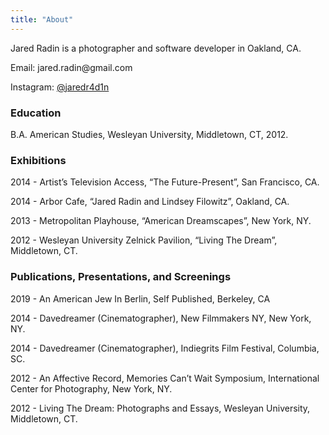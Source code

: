 ```yaml
---
title: "About"
---
```


Jared Radin is a photographer and software developer in Oakland, CA.

Email: &#106;&#97;&#114;&#101;&#100;&#46;&#114;&#97;&#100;&#105;&#110;&#64;&#103;&#109;&#97;&#105;&#108;&#46;&#99;&#111;&#109;

Instagram: [@jaredr4d1n](https://www.instagram.com/jaredr4d1n/)

### Education
B.A. American Studies, Wesleyan University, Middletown, CT, 2012.

### Exhibitions
2014 - Artist’s Television Access, “The Future-Present”, San Francisco, CA.

2014 - Arbor Cafe, “Jared Radin and Lindsey Filowitz”, Oakland, CA.

2013 - Metropolitan Playhouse, “American Dreamscapes”, New York, NY.

2012 - Wesleyan University Zelnick Pavilion, “Living The Dream”, Middletown, CT.

### Publications, Presentations, and Screenings
2019 - An American Jew In Berlin, Self Published, Berkeley, CA

2014 - Davedreamer (Cinematographer), New Filmmakers NY, New York, NY.

2014 - Davedreamer (Cinematographer), Indiegrits Film Festival, Columbia, SC.

2012 - An Affective Record, Memories Can’t Wait Symposium, International Center for Photography, New York, NY.

2012 - Living The Dream: Photographs and Essays, Wesleyan University, Middletown, CT.
